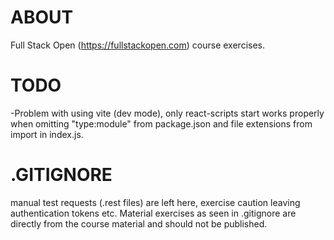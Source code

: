 # ABOUT
Full Stack Open (https://fullstackopen.com) course exercises. 

# TODO
-Problem with using vite (dev mode), only react-scripts start works properly when omitting
"type:module" from package.json and file extensions from import in index.js.
# .GITIGNORE
manual test requests (.rest files) are left here, exercise caution leaving authentication tokens etc. 
Material exercises as seen in .gitignore are directly from the course material and should not be published.
